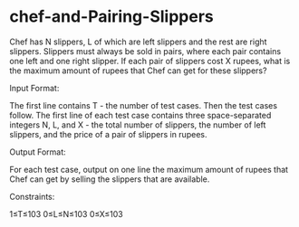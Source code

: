 # chef-and-Pairing-Slippers

Chef has N slippers, L of which are left slippers and the rest are right slippers. Slippers must always be sold in pairs, where each pair contains one left and one right slipper. If each pair of slippers cost X rupees, what is the maximum amount of rupees that Chef can get for these slippers?

Input Format:

The first line contains T - the number of test cases. Then the test cases follow.
The first line of each test case contains three space-separated integers N, L, and X - the total number of slippers, the number of left slippers, and the price of a pair of slippers in rupees.


Output Format:

For each test case, output on one line the maximum amount of rupees that Chef can get by selling the slippers that are available.

Constraints:

1≤T≤103
0≤L≤N≤103
0≤X≤103
